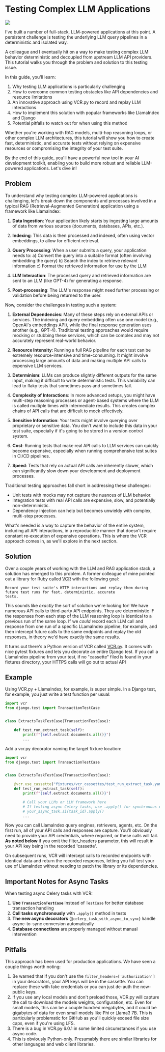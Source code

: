 # Testing Complex LLM Applications

![](../../assets/images/logos/LLM_Cassette.png)

I've built a number of full-stack, LLM-powered applications at this point.
A persistent challenge is testing the underlying LLM query pipelines in a deterministic and isolated way.

A colleague and I eventually hit on a way to make testing complex LLM behavior deterministic
and decoupled from upstream LLM API providers. This tutorial walks you through the problem and solution to this testing
issue.

In this guide, you'll learn:

1. Why testing LLM applications is particularly challenging
2. How to overcome common testing obstacles like API dependencies and resource limitations
3. An innovative approach using VCR.py to record and replay LLM interactions
4. How to implement this solution with popular frameworks like LlamaIndex and Django
5. Potential pitfalls to watch out for when using this method

Whether you're working with RAG models, multi-hop reasoning loops, or other complex LLM architectures, this tutorial
will show you how to create fast, deterministic, and accurate tests without relying on expensive resources or
compromising the integrity of your test suite.

By the end of this guide, you'll have a powerful new tool in your AI development toolkit, enabling you to build
more robust and reliable LLM-powered applications. Let's dive in!

## Problem

To understand why testing complex LLM-powered applications is challenging, let's break down the components and processes
involved in a typical RAG (Retrieval-Augmented Generation) application using a framework like LlamaIndex:

1. **Data Ingestion**: Your application likely starts by ingesting large amounts of data from various sources (documents,
   databases, APIs, etc.).

2. **Indexing**: This data is then processed and indexed, often using vector embeddings, to allow for efficient retrieval.

3. **Query Processing**: When a user submits a query, your application needs to:
   a) Convert the query into a suitable format (often involving embedding the query)
   b) Search the index to retrieve relevant information
   c) Format the retrieved information for use by the LLM

4. **LLM Interaction**: The processed query and retrieved information are sent to an LLM (like GPT-4) for generating a
   response.

5. **Post-processing**: The LLM's response might need further processing or validation before being returned to the user.

Now, consider the challenges in testing such a system:

1. **External Dependencies**: Many of these steps rely on external APIs or services. The indexing and query embedding often
   use one model (e.g., OpenAI's embeddings API), while the final response generation uses another (e.g., GPT-4).
   Traditional testing approaches would require mocking or stubbing these services, which can be complex and may not
   accurately represent real-world behavior.

2. **Resource Intensity**: Running a full RAG pipeline for each test can be extremely resource-intensive and time-consuming.
   It might involve processing large amounts of data and making multiple API calls to expensive LLM services.

3. **Determinism**: LLMs can produce slightly different outputs for the same input, making it difficult to write
   deterministic tests. This variability can lead to flaky tests that sometimes pass and sometimes fail.

4. **Complexity of Interactions**: In more advanced setups, you might have multi-step reasoning processes or agent-based
   systems where the LLM is called multiple times with intermediate results. This creates complex chains of API calls
   that are difficult to mock effectively.

5. **Sensitive Information**: Your tests might involve querying over proprietary or sensitive data. You don't want to
   include this data in your test suite, especially if it's going to be stored in a version control system.

6. **Cost**: Running tests that make real API calls to LLM services can quickly become expensive, especially when running
   comprehensive test suites in CI/CD pipelines.

7. **Speed**: Tests that rely on actual API calls are inherently slower, which can significantly slow down your development
   and deployment processes.

Traditional testing approaches fall short in addressing these challenges:

- Unit tests with mocks may not capture the nuances of LLM behavior.
- Integration tests with real API calls are expensive, slow, and potentially non-deterministic.
- Dependency injection can help but becomes unwieldy with complex, multi-step processes.

What's needed is a way to capture the behavior of the entire system, including all API interactions, in a reproducible
manner that doesn't require constant re-execution of expensive operations. This is where the VCR approach comes in, as
we'll explore in the next section.

## Solution

Over a couple years of working with the LLM and RAG application stack, a solution has emerged to this problem. A
former colleague of mine pointed out a library for Ruby called [VCR](https://github.com/vcr/vcr) with the following
goal:

```
Record your test suite's HTTP interactions and replay them during future test runs for fast, deterministic, accurate
tests.
```

This sounds like _exactly_ the sort of solution we're looking for! We have numerous API calls to third-party API
endpoints. They are deterministic IF the responses from each step of the LLM reasoning loop is identical to a previous
run of the same loop. If we _could_ record each LLM call and response from one run of a specific LLamaIndex pipeline,
for example, and then intercept future calls to the same endpoints and replay the old responses, in theory we'd have
exactly the same results.

It turns out there's a Python version of VCR called [VCR.py](https://github.com/kevin1024/vcrpy). It comes with nice
pytest fixtures and lets you decorate an entire Django test. If you call a LlamaIndex pipeline from your test, if
no "cassette" filed is found in your fixtures directory, your HTTPS calls will go out to actual API

## Example

Using VCR.py + LlamaIndex, for example, is super simple. In a Django test, for example, you just write a test function
per usual:

```python
import vcr
from django.test import TransactionTestCase


class ExtractsTaskTestCase(TransactionTestCase):

    def test_run_extract_task(self):
        print(f"{self.extract.documents.all()}")
        ...

```

Add a vcr.py decorator naming the target fixture location:

```python
import vcr
from django.test import TransactionTestCase


class ExtractsTaskTestCase(TransactionTestCase):

    @vcr.use_cassette("fixtures/vcr_cassettes/test_run_extract_task.yaml", filter_headers=['authorization'])
    def test_run_extract_task(self):
        print(f"{self.extract.documents.all()}")

        # Call your LLMs or LLM framework here
        # If testing async Celery tasks, use .apply() for synchronous execution
        # your_async_task.si(task_id).apply()
        ...

```

Now you can call LlamaIndex query engines, retrievers, agents, etc. On the first run, all of your API calls and
responses are capture. You'll obviously need to provide your API credentials, where required, or these calls will fail.
**As noted below** if you omit the filter_headers parameter, this will result in your API key being in the recorded
'cassette'.

On subsequent runs, VCR will intercept calls to recorded endpoints with identical data and return
the recorded responses, letting you full test your use of LlamaIndex without needing to patch the library or its
dependencies.

## Important Notes for Async Tasks

When testing async Celery tasks with VCR:

1. **Use `TransactionTestCase`** instead of `TestCase` for better database transaction handling
2. **Call tasks synchronously** with `.apply()` method in tests
3. **The new async decorators** (`@celery_task_with_async_to_sync`) handle async-to-sync conversion automatically
4. **Database connections** are properly managed without manual intervention

## Pitfalls

This approach has been used for production applications. We have seen a couple things worth noting:

1. Be warned that if you don't use the `filter_headers=['authorization']` in your decorators, your API keys will be in
   the cassette. You can replace these with fake credentials or you can just de-auth the now-public keys.
2. If you use any local models and don't preload those, VCR.py will capture the call to download the models weights,
   configuration, etc. Even for small models, this can be a couple hundred megabytes, and it could be gigabytes of
   data for even small models like Phi or Llama3 7B. This is particularly problematic for GitHub as you'll quickly
   exceed file size caps, even if you're using LFS.
3. There is a bug in VCR.py 6.0.1 in some limited circumstances if you use async code.
4. This is obviously Python-only. Presumably there are similar libraries for other languages and web client libraries.
